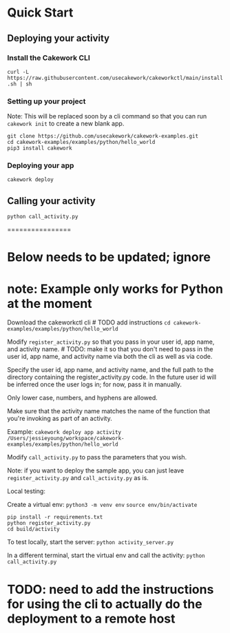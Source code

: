 # Quick Start #
## Deploying your activity ##
### Install the Cakework CLI ###
`curl -L https://raw.githubusercontent.com/usecakework/cakeworkctl/main/install.sh | sh`

### Setting up your project ###
Note: This will be replaced soon by a cli command so that you can run `cakework init` to create a new blank app.
``` 
git clone https://github.com/usecakework/cakework-examples.git
cd cakework-examples/examples/python/hello_world
pip3 install cakework
```
### Deploying your app ###
`cakework deploy`

## Calling your activity ##
```
python call_activity.py
```

================

# Below needs to be updated; ignore #



# note: Example only works for Python at the moment

Download the cakeworkctl cli # TODO add instructions
`cd cakework-examples/examples/python/hello_world`

Modify `register_activity.py` so that you pass in your user id, app name, and activity name. # TODO: make it so that you don't need to pass in the user id, app name, and activity name via both the cli as well as via code.

Specify the user id, app name, and activity name, and the full path to the directory containing the register_activity.py code. In the future user id will be inferred once the user logs in; for now, pass it in manually.

Only lower case, numbers, and hyphens are allowed. 

Make sure that the activity name matches the name of the function that you're invoking as part of an activity.

Example:
`cakework deploy app activity /Users/jessieyoung/workspace/cakework-examples/examples/python/hello_world`

Modify `call_activity.py` to pass the parameters that you wish.

Note: if you want to deploy the sample app, you can just leave `register_activity.py` and `call_activity.py` as is.

Local testing:

Create a virtual env:
`python3 -m venv env` 
`source env/bin/activate`

```
pip install -r requirements.txt
python register_activity.py
cd build/activity
```

To test locally, start the server:
`python activity_server.py`

In a different terminal, start the virtual env and call the activity:
`python call_activity.py`

# TODO: need to add the instructions for using the cli to actually do the deployment to a remote host

